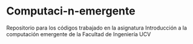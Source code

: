 # Computaci-n-emergente
Repositorio para los códigos trabajado en la asignatura Introducción a la computación emergente de la Facultad de Ingeniería UCV
